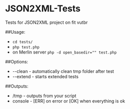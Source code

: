 # JSON2XML-Tests
Tests for JSON2XML project on fit vutbr

##Usage:
- `cd tests/`
- `php test.php`
- on Merlin server `php -d open_basedir="" test.php`

##Options:
- --clean - automatically clean tmp folder after test
- --extend - starts extended tests

##Outputs:
- /tmp - outputs from your script
- console - [ERR] on error or [OK] when everything is ok
